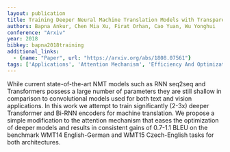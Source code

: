 ```yaml
---
layout: publication
title: Training Deeper Neural Machine Translation Models with Transparent Attention
authors: Bapna Ankur, Chen Mia Xu, Firat Orhan, Cao Yuan, Wu Yonghui
conference: "Arxiv"
year: 2018
bibkey: bapna2018training
additional_links:
  - {name: "Paper", url: "https://arxiv.org/abs/1808.07561"}
tags: ['Applications', 'Attention Mechanism', 'Efficiency And Optimization', 'Model Architecture', 'Pretraining Methods', 'Training Techniques', 'Transformer']
---
```

While current state-of-the-art NMT models such as RNN seq2seq and Transformers possess a large number of parameters they are still shallow in comparison to convolutional models used for both text and vision applications. In this work we attempt to train significantly (2-3x) deeper Transformer and Bi-RNN encoders for machine translation. We propose a simple modification to the attention mechanism that eases the optimization of deeper models and results in consistent gains of 0.7-1.1 BLEU on the benchmark WMT14 English-German and WMT15 Czech-English tasks for both architectures.
